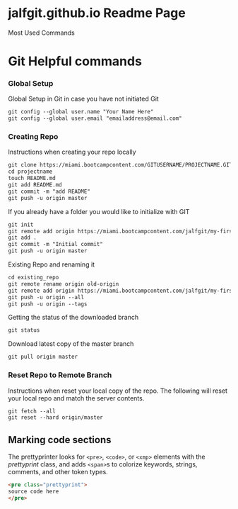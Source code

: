 # jalfgit.github.io Readme Page
Most Used Commands

# Git Helpful commands

### Global Setup
Global Setup in Git in case you have not initiated Git
```HTML
git config --global user.name "Your Name Here"
git config --global user.email "emailaddress@email.com"
```


### Creating Repo
Instructions when creating your repo locally
```HTML
git clone https://miami.bootcampcontent.com/GITUSERNAME/PROJECTNAME.GIT
cd projectname
touch README.md
git add README.md
git commit -m "add README"
git push -u origin master
```

If you already have a folder you would like to initialize with GIT
```HTML
git init
git remote add origin https://miami.bootcampcontent.com/jalfgit/my-first-project.git
git add .
git commit -m "Initial commit"
git push -u origin master
```

Existing Repo and renaming it
```HTML
cd existing_repo
git remote rename origin old-origin
git remote add origin https://miami.bootcampcontent.com/jalfgit/my-first-project.git
git push -u origin --all
git push -u origin --tags
```

Getting the status of the downloaded branch
```HTML
git status
```

Download latest copy of the master branch
```HTML
git pull origin master
```

### Reset Repo to Remote Branch
Instructions when reset your local copy of the repo. The following will reset your local repo and match the server contents. 
```HTML
git fetch --all
git reset --hard origin/master
```



## Marking code sections

The prettyprinter looks for `<pre>`, `<code>`, or `<xmp>` elements with the
*prettyprint* class, and adds `<span>`s to colorize keywords, strings,
comments, and other token types.

```HTML
<pre class="prettyprint">
source code here
</pre>
```

